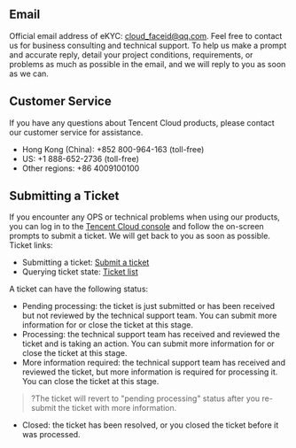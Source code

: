 ## Email
Official email address of eKYC: cloud_faceid@qq.com. Feel free to contact us for business consulting and technical support.
To help us make a prompt and accurate reply, detail your project conditions, requirements, or problems as much as possible in the email, and we will reply to you as soon as we can.



## Customer Service
If you have any questions about Tencent Cloud products, please contact our customer service for assistance.
- Hong Kong (China): +852 800-964-163 (toll-free)
- US: +1 888-652-2736 (toll-free)
- Other regions: +86 4009100100

## Submitting a Ticket
If you encounter any OPS or technical problems when using our products, you can log in to the [Tencent Cloud console](https://intl.cloud.tencent.com/) and follow the on-screen prompts to submit a ticket. We will get back to you as soon as possible.
Ticket links:
- Submitting a ticket: [Submit a ticket](https://console.cloud.tencent.com/workorder/category)
- Querying ticket state: [Ticket list](https://console.cloud.tencent.com/workorder)

A ticket can have the following status:
- Pending processing: the ticket is just submitted or has been received but not reviewed by the technical support team. You can submit more information for or close the ticket at this stage.
- Processing: the technical support team has received and reviewed the ticket and is taking an action. You can submit more information for or close the ticket at this stage.
- More information required: the technical support team has received and reviewed the ticket, but more information is required for processing it. You can close the ticket at this stage.
 >?The ticket will revert to "pending processing" status after you re-submit the ticket with more information.
- Closed: the ticket has been resolved, or you closed the ticket before it was processed.


